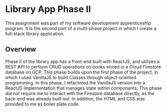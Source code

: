 # Library App Phase II
This assignment was part of my software development apprenticeship program. It is the second part of a multi-phase project in which I create a full-stack library application.

## Overview
Phase II of the library app has a front-end built with ReactJS, and utilizes a REST API to perform CRUD operations on books stored in a Cloud Firestore database on GCP.  This phase builds upon the first phase of the project, in which I used VanillaJS to build Classes through object-oriented programming.  In this phase, I refactored the VanillaJS version into a ReactJS implementation that manages state within components.  This phase did not require me to interact with the Firestore database directly, as the back-end was already built out. In addition, the HTML and CSS was provided to me as boiler plate code.